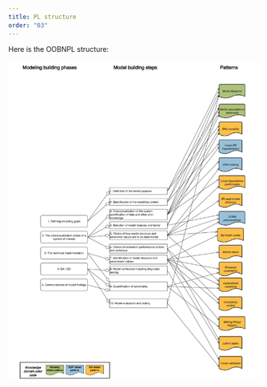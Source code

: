 ```yaml
---
title: PL structure
order: "03"
---
```


Here is the OOBNPL structure:

<a href="images/PL_structure.png" onclick="window.open(this.href); return false;">
  <img src="images/PL_structure.png" alt="image" class="struct_img">
</a>
